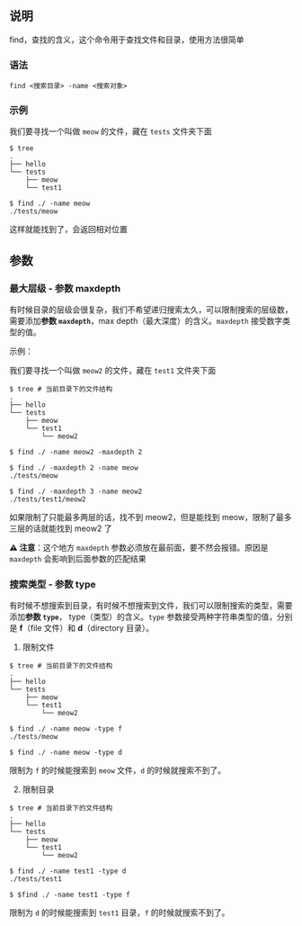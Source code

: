 ## 说明

find，查找的含义，这个命令用于查找文件和目录，使用方法很简单

### 语法

```shell
find <搜索目录> -name <搜索对象>
```

### 示例

我们要寻找一个叫做 `meow` 的文件，藏在 `tests` 文件夹下面

```shell
$ tree
.
├── hello
└── tests
    ├── meow
    └── test1
	
$ find ./ -name meow
./tests/meow
```

这样就能找到了，会返回相对位置

## 参数

### 最大层级 - 参数 maxdepth

有时候目录的层级会很复杂，我们不希望递归搜索太久，可以限制搜索的层级数，需要添加**参数 `maxdepth`**，max depth（最大深度）的含义。`maxdepth` 接受数字类型的值。

示例：

我们要寻找一个叫做 `meow2` 的文件，藏在 `test1` 文件夹下面

```shell
$ tree # 当前目录下的文件结构
.
├── hello
└── tests
    ├── meow
    └── test1
        └── meow2
		
$ find ./ -name meow2 -maxdepth 2

$ find ./ -maxdepth 2 -name meow
./tests/meow

$ find ./ -maxdepth 3 -name meow2
./tests/test1/meow2
```

如果限制了只能最多两层的话，找不到 meow2，但是能找到 meow，限制了最多三层的话就能找到 meow2 了

**⚠️ 注意**：这个地方 `maxdepth` 参数必须放在最前面，要不然会报错。原因是 `maxdepth` 会影响到后面参数的匹配结果

### 搜索类型 - 参数 type

有时候不想搜索到目录，有时候不想搜索到文件，我们可以限制搜索的类型，需要添加**参数 `type`**， type（类型）的含义。`type` 参数接受两种字符串类型的值，分别是 **f**（file 文件）和 **d**（directory 目录）。

1. 限制文件 

```shell
$ tree # 当前目录下的文件结构
.
├── hello
└── tests
    ├── meow
    └── test1
        └── meow2
		
$ find ./ -name meow -type f
./tests/meow

$ find ./ -name meow -type d

```

限制为 `f` 的时候能搜索到 `meow` 文件，`d` 的时候就搜索不到了。

2. 限制目录

```shell
$ tree # 当前目录下的文件结构
.
├── hello
└── tests
    ├── meow
    └── test1
        └── meow2
		
$ find ./ -name test1 -type d
./tests/test1

$ $find ./ -name test1 -type f

```

限制为 `d` 的时候能搜索到 `test1` 目录，`f` 的时候就搜索不到了。